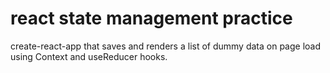 # react state management practice

create-react-app that saves and renders a list of dummy data on page load using Context and useReducer hooks. 